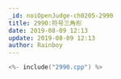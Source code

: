 ```yaml
---
_id: noiOpenJudge-ch0205-2990
title: 2990:符号三角形
date: 2019-08-09 12:13
update: 2019-08-09 12:13
author: Rainboy
---
```


```c
<%- include("2990.cpp") %>
```

